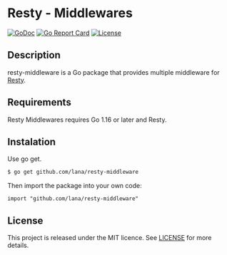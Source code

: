 # Resty - Middlewares

[![GoDoc](https://img.shields.io/badge/godoc-reference-5272B4.svg?style=flat-square)](https://godoc.org/github.com/lana/resty-middleware)
[![Go Report Card](https://goreportcard.com/badge/github.com/lana/resty-middleware?style=flat-square)](https://goreportcard.com/report/github.com/lana/resty-middleware)
[![License](https://img.shields.io/badge/License-MIT-blue.svg?style=flat-square)](https://github.com/lana/resty-middleware/blob/master/LICENSE)

## Description
resty-middleware is a Go package that provides multiple middleware for [Resty](https://github.com/go-resty/resty).

## Requirements
Resty Middlewares requires Go 1.16 or later and Resty.

## Instalation
Use go get.
```sh
$ go get github.com/lana/resty-middleware
```

Then import the package into your own code:
```
import "github.com/lana/resty-middleware"
```

## License

This project is released under the MIT licence. See [LICENSE](https://github.com/lana/resty-middleware/blob/master/LICENSE) for more details.
